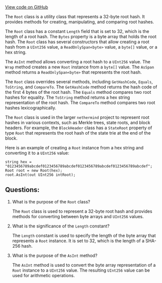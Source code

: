 [View code on GitHub](https://github.com/nethermindeth/nethermind/Nethermind.Core/Crypto/Root.cs)

The `Root` class is a utility class that represents a 32-byte root hash. It provides methods for creating, manipulating, and comparing root hashes. 

The `Root` class has a constant `Length` field that is set to 32, which is the length of a root hash. The `Bytes` property is a byte array that holds the root hash. The `Root` class has several constructors that allow creating a root hash from a `UInt256` value, a `ReadOnlySpan<byte>` value, a `byte[]` value, or a hex string. 

The `AsInt` method allows converting a root hash to a `UInt256` value. The `Wrap` method creates a new `Root` instance from a `byte[]` value. The `AsSpan` method returns a `ReadOnlySpan<byte>` that represents the root hash. 

The `Root` class overrides several methods, including `GetHashCode`, `Equals`, `ToString`, and `CompareTo`. The `GetHashCode` method returns the hash code of the first 4 bytes of the root hash. The `Equals` method compares two root hashes for equality. The `ToString` method returns a hex string representation of the root hash. The `CompareTo` method compares two root hashes lexicographically. 

The `Root` class is used in the larger `nethermind` project to represent root hashes in various contexts, such as Merkle trees, state roots, and block headers. For example, the `BlockHeader` class has a `StateRoot` property of type `Root` that represents the root hash of the state trie at the end of the block. 

Here is an example of creating a `Root` instance from a hex string and converting it to a `UInt256` value:

```
string hex = "0123456789abcdef0123456789abcdef0123456789abcdef0123456789abcdef";
Root root = new Root(hex);
root.AsInt(out UInt256 intRoot);
```
## Questions: 
 1. What is the purpose of the `Root` class?
    
    The `Root` class is used to represent a 32-byte root hash and provides methods for converting between byte arrays and `UInt256` values.

2. What is the significance of the `Length` constant?
    
    The `Length` constant is used to specify the length of the byte array that represents a `Root` instance. It is set to 32, which is the length of a SHA-256 hash.

3. What is the purpose of the `AsInt` method?
    
    The `AsInt` method is used to convert the byte array representation of a `Root` instance to a `UInt256` value. The resulting `UInt256` value can be used for arithmetic operations.